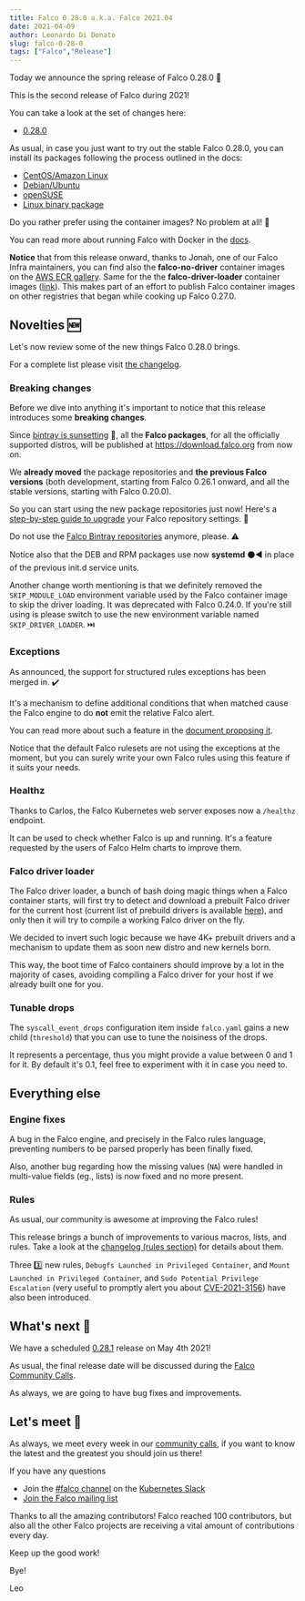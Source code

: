 ```yaml
---
title: Falco 0.28.0 a.k.a. Falco 2021.04
date: 2021-04-09
author: Leonardo Di Donato
slug: falco-0-28-0
tags: ["Falco","Release"]
---
```


Today we announce the spring release of Falco 0.28.0 🌱

This is the second release of Falco during 2021!

You can take a look at the set of changes here:

- [0.28.0](https://github.com/falcosecurity/falco/releases/tag/0.28.0)

As usual, in case you just want to try out the stable Falco 0.28.0, you can install its packages following the process outlined in the docs:

- [CentOS/Amazon Linux](https://falco.org/docs/getting-started/installation/#centos-rhel)
- [Debian/Ubuntu](https://falco.org/docs/getting-started/installation/#debian)
- [openSUSE](https://falco.org/docs/getting-started/installation/#suse)
- [Linux binary package](https://falco.org/docs/getting-started/installation/#linux-binary)

Do you rather prefer using the container images? No problem at all! 🐳

You can read more about running Falco with Docker in the [docs](https://falco.org/docs/getting-started/running/#docker).

**Notice** that from this release onward, thanks to Jonah, one of our Falco Infra maintainers, you can find also the **falco-no-driver** container images on the [AWS ECR gallery](https://gallery.ecr.aws/falcosecurity/falco-no-driver). Same for the the **falco-driver-loader** container images ([link](https://gallery.ecr.aws/falcosecurity/falco-driver-loader)). This makes part of an effort to publish Falco container images on other registries that began while cooking up Falco 0.27.0.

## Novelties 🆕

Let's now review some of the new things Falco 0.28.0 brings.

For a complete list please visit [the changelog](https://github.com/falcosecurity/falco/releases/tag/0.28.0).

### Breaking changes

Before we dive into anything it's important to notice that this release introduces some **breaking changes**.

Since [bintray is sunsetting](https://jfrog.com/blog/into-the-sunset-bintray-jcenter-gocenter-and-chartcenter) 🌇, all the **Falco packages**, for all the officially supported distros, will be published at https://download.falco.org from now on.

We **already moved** the package repositories and **the previous Falco versions** (both development, starting from Falco 0.26.1 onward, and all the stable versions, starting with Falco 0.20.0).

So you can start using the new package repositories just now! Here's a [step-by-step guide to upgrade](https://falco.org/docs/setup/packages/#upgrade) your Falco repository settings. 📄

Do not use the [Falco Bintray repositories](https://dl.bintray.com/falcosecurity) anymore, please. ⚠️

Notice also that the DEB and RPM packages use now **systemd** ⚫◀️ in place of the previous init.d service units.

Another change worth mentioning is that we definitely removed the `SKIP_MODULE_LOAD` environment variable used by the Falco container image to skip the driver loading. It was deprecated with Falco 0.24.0. If you're still using is please switch to use the new environment variable named `SKIP_DRIVER_LOADER`. ⏭️

### Exceptions

As announced, the support for structured rules exceptions has been merged in. ✔️

It's a mechanism to define additional conditions that when matched cause the Falco engine to do **not** emit the relative Falco alert.

You can read more about such a feature in the [document proposing it](https://github.com/falcosecurity/falco/blob/master/proposals/20200828-structured-exception-handling.md).

Notice that the default Falco rulesets are not using the exceptions at the moment, but you can surely write your own Falco rules using this feature if it suits your needs.

### Healthz

Thanks to Carlos, the Falco Kubernetes web server exposes now a `/healthz` endpoint.

It can be used to check whether Falco is up and running. It's a feature requested by the users of Falco Helm charts to improve them.

### Falco driver loader

The Falco driver loader, a bunch of bash doing magic things when a Falco container starts, will first try to detect and download a prebuilt Falco driver for the current host (current list of prebuild drivers is available [here](https://download.falco.org/?prefix=driver/)), and only then it will try to compile a working Falco driver on the fly.

We decided to invert such logic because we have 4K+ prebuilt drivers and a mechanism to update them as soon new distro and new kernels born.

This way, the boot time of Falco containers should improve by a lot in the majority of cases, avoiding compiling a Falco driver for your host if we already built one for you.

### Tunable drops

The `syscall_event_drops` configuration item inside `falco.yaml` gains a new child (`threshold`) that you can use to tune
the noisiness of the drops.

It represents a percentage, thus you might provide a value between 0 and 1 for it. By default it's 0.1, feel free to experiment with it in case you need to.

## Everything else

### Engine fixes

A bug in the Falco engine, and precisely in the Falco rules language, preventing numbers to be parsed properly has been finally fixed.

Also, another bug regarding how the missing values (`NA`) were handled in multi-value fields (eg., lists) is now fixed and no more present.

### Rules

As usual, our community is awesome at improving the Falco rules!

This release brings a bunch of improvements to various macros, lists, and rules. Take a look at the [changelog (rules section)](https://github.com/falcosecurity/falco/releases/tag/0.28.0) for details about them.

Three 3️⃣ new rules, `Debugfs Launched in Privileged Container`, and `Mount Launched in Privileged Container`, and `Sudo Potential Privilege Escalation` (very useful to promptly alert you about [CVE-2021-3156](https://cve.mitre.org/cgi-bin/cvename.cgi?name=CVE-2021-3156)) have also been introduced.

## What's next 🔮

We have a scheduled [0.28.1](https://github.com/falcosecurity/falco/milestone/18) release on May 4th 2021!

As usual, the final release date will be discussed during the [Falco Community Calls](https://github.com/falcosecurity/community).

As always, we are going to have bug fixes and improvements.

## Let's meet 🤝

As always, we meet every week in our [community calls](https://github.com/falcosecurity/community),
if you want to know the latest and the greatest you should join us there!

If you have any questions

- Join the [#falco channel](https://kubernetes.slack.com/messages/falco) on the [Kubernetes Slack](https://slack.k8s.io)
- [Join the Falco mailing list](https://lists.cncf.io/g/cncf-falco-dev)

Thanks to all the amazing contributors! Falco reached 100 contributors, but also all the other Falco projects are receiving a vital amount of contributions every day.

Keep up the good work!

Bye!

Leo
